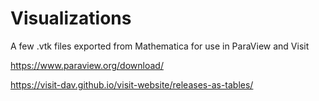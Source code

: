 # Visualizations
A few .vtk files exported from Mathematica for use in ParaView and Visit

https://www.paraview.org/download/

https://visit-dav.github.io/visit-website/releases-as-tables/
